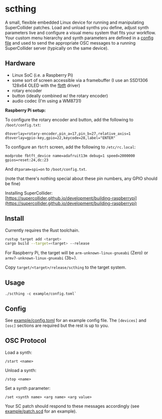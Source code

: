 # scthing

A small, flexible embedded Linux device for running and manipulating SuperCollider patches.  Load and unload synths you define, adjust synth parameters live and configure a visual menu system that fits your workflow.  Your custom menu hierarchy and synth parameters are defined in a [config file](example/config.toml) and used to send the appropriate OSC messages to a running SuperCollider server (typically on the same device).

## Hardware

* Linux SoC (i.e. a Raspberry Pi)
* some sort of screen accessible via a framebuffer (I use an SSD1306 128x64 OLED with the [fbtft](https://github.com/notro/fbtft) driver)
* rotary encoder
* button (ideally combined w/ the rotary encoder)
* audio codec (I'm using a WM8731)

**Raspberry Pi setup:**

To configure the rotary encoder and button, add the following to `/boot/config.txt`:

```
dtoverlay=rotary-encoder,pin_a=17,pin_b=27,relative_axis=1
dtoverlay=gpio-key,gpio=22,keycode=28,label="ENTER"
```

To configure an `fbtft` screen, add the following to `/etc/rc.local`:

```
modprobe fbtft_device name=adafruit13m debug=1 speed=2000000 gpios=reset:24,dc:23
```

And `dtparam=spi=on` to `/boot/config.txt`.

(note that there's nothing special about these pin numbers, any GPIO should be fine)

Installing SuperCollider: [https://supercollider.github.io/development/building-raspberrypi](https://supercollider.github.io/development/building-raspberrypi)

## Install

Currently requires the Rust toolchain.

```bash
rustup target add <target>
cargo build --target=<target> --release
```

For Raspberry Pi, the target will be `arm-unknown-linux-gnueabi` (Zero) or `armv7-unknown-linux-gnueabi` (3b+).

Copy `target/<target>/release/scthing` to the target system.

## Usage

```
./scthing -c example/config.toml`
```

## Config

See [example/config.toml](example/config.toml) for an example config file.  The `[devices]` and `[osc]` sections are required but the rest is up to you.

## OSC Protocol

Load a synth:

```
/start <name>
```

Unload a synth:

```
/stop <name>
```

Set a synth parameter:

```
/set <synth name> <arg name> <arg value>
```

Your SC patch should respond to these messages accordingly (see [example/patch.scd](example/patch.scd) for an example).
